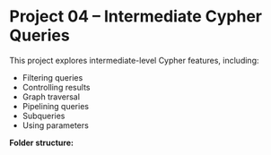 # Project 04 – Intermediate Cypher Queries

This project explores intermediate-level Cypher features, including:
- Filtering queries  
- Controlling results  
- Graph traversal  
- Pipelining queries  
- Subqueries  
- Using parameters  

**Folder structure:**
